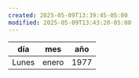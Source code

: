 ```yaml
---
created: 2025-05-09T13:39:45-05:00
modified: 2025-05-09T13:43:20-05:00
---
```


| día| mes| año|
|-----|-----|-----|
|Lunes|enero|1977|
